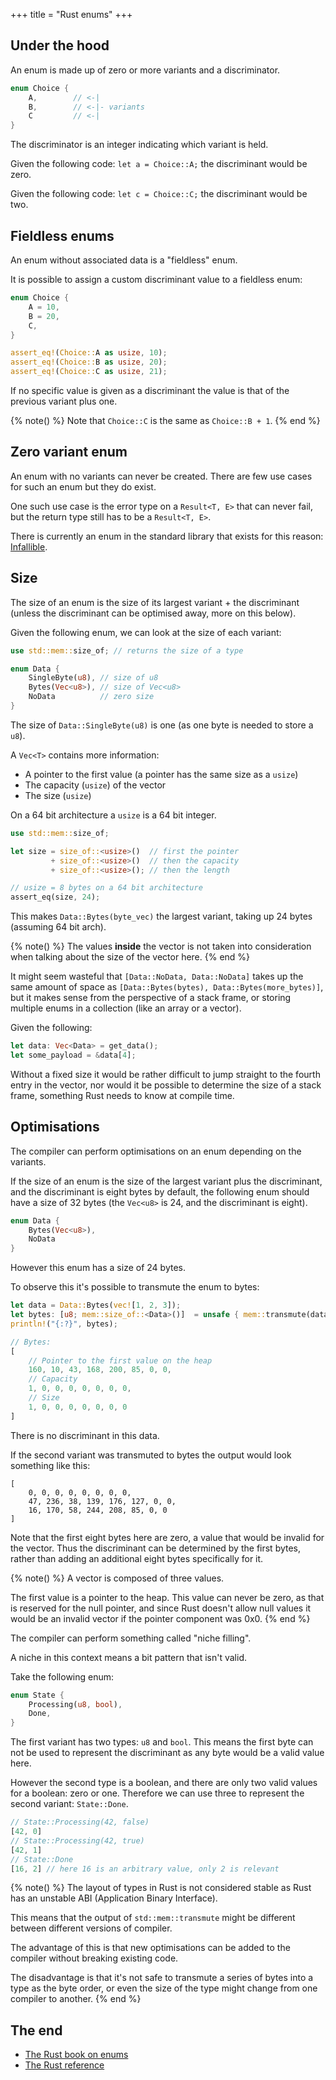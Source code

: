 +++
title = "Rust enums"
+++

## Under the hood
An enum is made up of zero or more variants and a discriminator.

```rust
enum Choice {
    A,        // <-|
    B,        // <-|- variants
    C         // <-|
}
```

The discriminator is an integer indicating which variant is held.

Given the following code: `let a = Choice::A;` the discriminant would be zero.

Given the following code: `let c = Choice::C;` the discriminant would be two.

## Fieldless enums

An enum without associated data is a "fieldless" enum.

It is possible to assign a custom discriminant value to a fieldless enum:

```rust
enum Choice {
    A = 10,
    B = 20,
    C,
}

assert_eq!(Choice::A as usize, 10);
assert_eq!(Choice::B as usize, 20);
assert_eq!(Choice::C as usize, 21);
```

If no specific value is
given as a discriminant the value is that of the previous variant plus one.

{% note() %}
Note that `Choice::C` is the same as `Choice::B + 1`. 
{% end %}

## Zero variant enum

An enum with no variants can never be created.
There are few use cases for such an enum but they do exist.

One such use case is the error type on a `Result<T, E>` that can never fail, but
the return type still has to be a `Result<T, E>`.

There is currently an enum in the standard library that exists for this reason:
[Infallible](https://doc.rust-lang.org/std/convert/enum.Infallible.html).

## Size

The size of an enum is the size of its largest variant + the discriminant
(unless the discriminant can be optimised away, more on this below).

Given the following enum, we can look at the size of each variant:

```rust
use std::mem::size_of; // returns the size of a type

enum Data {
    SingleByte(u8), // size of u8
    Bytes(Vec<u8>), // size of Vec<u8>
    NoData          // zero size
}
```

The size of `Data::SingleByte(u8)` is one (as one byte is needed to store a `u8`).

A `Vec<T>` contains more
information:
* A pointer to the first value (a pointer has the same size as a `usize`)
* The capacity (`usize`) of the vector
* The size (`usize`)

On a 64 bit architecture a `usize` is a 64 bit integer.

```rust
use std::mem::size_of;

let size = size_of::<usize>()  // first the pointer
         + size_of::<usize>()  // then the capacity
         + size_of::<usize>(); // then the length

// usize = 8 bytes on a 64 bit architecture
assert_eq(size, 24);
```

This makes `Data::Bytes(byte_vec)` the largest variant, taking up 24 bytes (assuming 64 bit arch).

{% note() %}
The values **inside** the vector is not taken into consideration when talking
about the size of the vector here.
{% end %}

It might seem wasteful that `[Data::NoData, Data::NoData]` takes up the same
amount of space as `[Data::Bytes(bytes), Data::Bytes(more_bytes)]`, but it makes
sense from the perspective of a stack frame, or storing
multiple enums in a collection (like an array or a vector).

Given the following: 
```rust
let data: Vec<Data> = get_data();
let some_payload = &data[4];
```
Without a fixed size it would be rather difficult to jump straight to the fourth
entry in the vector, nor would it be possible to determine the size of a stack
frame, something Rust needs to know at compile time.

## Optimisations

The compiler can perform optimisations on an enum depending on the variants.

If the size of an enum is the size of the largest variant plus the discriminant,
and the discriminant is eight bytes by default, the following enum should have a
size of 32 bytes (the `Vec<u8>` is 24, and the discriminant is eight).

```rust
enum Data {
    Bytes(Vec<u8>),
    NoData
}
```

However this enum has a size of 24 bytes. 

To observe this it's possible to transmute the enum to bytes:
```rust
let data = Data::Bytes(vec![1, 2, 3]);
let bytes: [u8; mem::size_of::<Data>()]  = unsafe { mem::transmute(data) };
println!("{:?}", bytes);

// Bytes:
[
    // Pointer to the first value on the heap
    160, 10, 43, 168, 200, 85, 0, 0, 
    // Capacity
    1, 0, 0, 0, 0, 0, 0, 0,
    // Size
    1, 0, 0, 0, 0, 0, 0, 0
]
```

There is no discriminant in this data.

If the second variant was transmuted to bytes the output would look something
like this:
```
[
    0, 0, 0, 0, 0, 0, 0, 0,
    47, 236, 38, 139, 176, 127, 0, 0,
    16, 170, 58, 244, 208, 85, 0, 0
]
```
Note that the first eight bytes here are zero, a value that would be invalid for
the vector.
Thus the discriminant can be determined by the first bytes, rather than adding
an additional eight bytes specifically for it.

{% note() %}
A vector is composed of three values. 

The first value is a pointer to the heap.
This value can never be zero, as that is reserved for the null pointer, and
since Rust doesn't allow null values it would be an invalid vector if the
pointer component was 0x0.
{% end %}

The compiler can perform something called "niche filling".

A niche in this context means a bit pattern that isn't valid.

Take the following enum:
```rust
enum State {
    Processing(u8, bool),
    Done,
}
```

The first variant has two types: `u8` and `bool`.
This means the first byte can not be used to represent the discriminant as any
byte would be a valid value here.


However the second type is a boolean, and there are only two valid values for a boolean:
zero or one. 
Therefore we can use three to represent the second variant: `State::Done`.

```rust
// State::Processing(42, false)
[42, 0]
// State::Processing(42, true)
[42, 1]
// State::Done
[16, 2] // here 16 is an arbitrary value, only 2 is relevant
```

{% note() %}
The layout of types in Rust is not considered stable as Rust has an unstable ABI (Application Binary Interface).

This means that the output of `std::mem::transmute` might be different between
different versions of compiler.

The advantage of this is that new optimisations can be added to the compiler
without breaking existing code.

The disadvantage is that it's not safe to transmute a series of bytes into a
type as the byte order, or even the size of the type might change from one
compiler to another.
{% end %}

## The end

* [The Rust book on enums](https://doc.rust-lang.org/book/ch06-00-enums.html)
* [The Rust reference](https://doc.rust-lang.org/stable/reference/items/enumerations.html)
